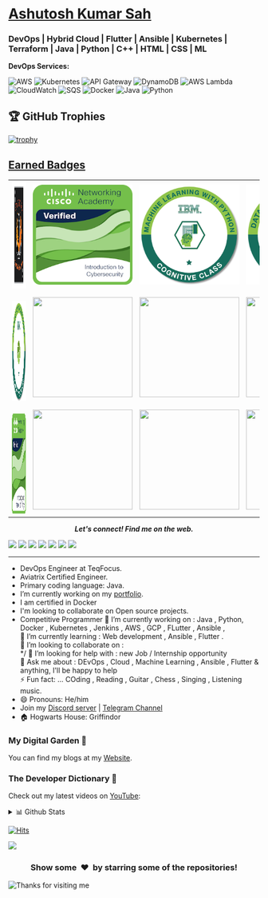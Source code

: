 # [Ashutosh Kumar Sah](https://ashu-cybertron.github.io)
### DevOps | Hybrid Cloud | Flutter | Ansible | Kubernetes | Terraform | Java | Python | C++ | HTML | CSS | ML
 
**DevOps Services:**

![AWS](https://img.shields.io/badge/Cloud-AWS-informational?style=flat&logo=amazon-aws&logoColor=white&color=6aa6f8)
![Kubernetes](https://img.shields.io/badge/Tools-Kubernetes-informational?style=flat&logo=kubernetes&logoColor=white&color=6aa6f8)
![API Gateway](https://img.shields.io/badge/API-Gateway-informational?style=flat&logo=amazon-api-gateway&logoColor=white&color=6aa6f8)
![DynamoDB](https://img.shields.io/badge/Database-DynamoDB-informational?style=flat&logo=amazon-dynamodb&logoColor=white&color=6aa6f8)
![AWS Lambda](https://img.shields.io/badge/Compute-AWS_Lambda-informational?style=flat&logo=amazon-aws&logoColor=white&color=6aa6f8)
![CloudWatch](https://img.shields.io/badge/Monitoring-CloudWatch-informational?style=flat&logo=amazon-cloudwatch&logoColor=white&color=6aa6f8)
![SQS](https://img.shields.io/badge/Queue-SQS-informational?style=flat&logo=amazon-sqs&logoColor=white&color=6aa6f8)
![Docker](https://img.shields.io/badge/Tools-Docker-informational?style=flat&logo=docker&logoColor=white&color=6aa6f8)
![Java](https://img.shields.io/badge/Code-Java-informational?style=flat&logo=java&logoColor=white&color=6aa6f8)
![Python](https://img.shields.io/badge/Code-Python-informational?style=flat&logo=python&logoColor=white&color=6aa6f8)

## 🏆 GitHub Trophies

[![trophy](https://github-profile-trophy.vercel.app/?username=ashu-cybertron&theme=darkhub&column=10)](https://github.com/ryo-ma/github-profile-trophy)
 
 ## [Earned Badges](https://www.qwiklabs.com/public_profiles/a9509ee2-4bc1-4a29-802d-cb18e02a2d36)
 <table>
 <tr>
     <td>
       <img height="215" width="250" src="https://github.com/ashu-cybertron/ashu-cybertron/blob/main/aviatrix-certified-engineer-multi-cloud-network-associate%20(3).png"/>
    </td>
    <td>
        <img height="200" width="200" src="https://github.com/ashu-cybertron/ashu-cybertron/blob/main/introduction-to-cybersecurity.png"/>
    </td>
    <td>
      <img height="200" width="200" src="https://github.com/ashu-cybertron/ashu-cybertron/blob/main/machine-learning-with-python-level-1.png"/>
    </td>
    <td>
      <img height="200" width="200" src="https://github.com/ashu-cybertron/ashu-cybertron/blob/main/data-science-foundations-level-1.png"/>
    </td>
 </tr>
 <tr>
    <td>&emsp;&emsp;
      <img height="200" width="200" src="https://github.com/ashu-cybertron/ashu-cybertron/blob/main/python-for-data-science.png"/>
    </td>
    <td>
      <img height="200" width="200" src="https://cdn.qwiklabs.com/t0mAYb9dBpyuPWwHBFQSo2aYPkq3SwYA3%2FaR51UWM94%3D"/>
    </td>
  <td>
      <img height="200" width="200" src="https://cdn.qwiklabs.com/PU2aesDs1f6vq2e%2FgSWvkIn%2Bq8i3yQYu3CTj3S9pjKI%3D"/>
    </td>
    <td>
      <img height="200" width="200"" src="https://cdn.qwiklabs.com/81BP4Qgr%2Br7CQ%2BsKsLCyFO2SRnbWSpE40gBfjP%2BelYk%3D"/>
    </td>
 </tr>
 <tr>
    <td>&emsp;&emsp;
      <img height="200" width="200"" src="https://github.com/ashu-cybertron/ashu-cybertron/blob/main/introduction-to-iot.png"/>
    </td>
    <td>
      <img height="200" width="200" src="https://cdn.qwiklabs.com/Ry5LS6MVOIz7HfXIfPPajYsPjV7hlCEIXAwcccFGh%2F8%3D"/>
    </td>
    <td>
      <img height="200" width="200" src="https://cdn.qwiklabs.com/oJ68YJxOAkrezBSWMLSdZpIYgr5Cu5mztWuM1n5in%2Fs%3D"/>
    </td>
    <td>
      <img height="200" width="200" src="https://cdn.qwiklabs.com/xZavqH5WyvMvnACHEpB9r%2FV9qg7J4LHuCY4ckYBQBLQ%3D"/>
    </td>
 
 </tr>
</table>


<p align="center">
  <b><i>Let's connect! Find me on the web.</i></b>

[<img height="30" src="https://img.shields.io/badge/twitter-%231DA1F2.svg?&style=for-the-badge&logo=twitter&logoColor=white" />][twitter]
[<img height="30" src = "https://img.shields.io/badge/Youtube-%23E4405F.svg?&style=for-the-badge&logo=Youtube&logoColor=white">][Youtube] 
[<img height="30" src="https://img.shields.io/badge/Hashnode-%230077B5.svg?&style=for-the-badge&logo=Hashnode&logoColor=white" />][Hashnode]
[<img height="30" src = "https://img.shields.io/badge/gmail-c14438?&style=for-the-badge&logo=gmail&logoColor=white">][gmail] 
[<img height="30" src="https://img.shields.io/badge/linkedin-blue.svg?&style=for-the-badge&logo=linkedin&logoColor=white" />][LinkedIn]
[<img height="30" src="https://img.shields.io/badge/-Medium-000000.svg?&style=for-the-badge&logo=Medium&logoColor=white" />][Medium]
[<img height="30" src = "https://img.shields.io/badge/Facebook-036be4.svg?&style=for-the-badge&logo=facebook&logoColor=white">][Facebook]
<br />
<hr />


* DevOps Engineer at TeqFocus.
* Aviatrix Certified Engineer.
* Primary coding language: Java.
* I’m currently working on my [portfolio](https://ashutoshk.vision).
* I am certified in Docker
* I'm looking to collaborate on Open source projects.
* Competitive Programmer 
🔭 I’m currently working on : Java , Python, Docker , Kubernetes , Jenkins , AWS , GCP , FLutter , Ansible ,  <br>
🌱 I’m currently learning :  Web development , Ansible , Flutter .<br>
👯 I’m looking to collaborate on : <br>*/
🤔 I’m looking for help with : new Job / Internship opportunity<br>
💬 Ask me about : DEvOps , Cloud , Machine Learning ,  Ansible  , Flutter & anything, I'll be happy to help<br>
⚡ Fun fact: ... COding , Reading , Guitar , Chess , Singing , Listening music.<br>
* 😄 Pronouns: He/him
* Join my [Discord server](https://discord.gg/KAcCCUXqTY) | [Telegram Channel](https://t.me/techsfortalk)
* 🏠 Hogwarts House: Griffindor



### My Digital Garden 🌱
You can find my blogs at my [Website](https://techsfortalk.me).


### The Developer Dictionary 🌱
Check out my latest videos on [YouTube](https://www.youtube.com/channel/UCkhTgPXFcuUbbMzEjhQSFXg):


 <details>
<summary>📊 Github Stats</summary>

<p align="center"> <img src="https://github-readme-stats.vercel.app/api?username=ashu-cybertron&show_icons=true&theme=gotham" alt="Ashutosh Kumar Sah | Stats" />

</details>


[![Hits](https://hits.seeyoufarm.com/api/count/incr/badge.svg?url=https%3A%2F%2Fgithub.com%2Fashu-cybertron%2Fashu-cybertron&count_bg=%2379C83D&title_bg=%23555555&icon=github.svg&icon_color=%23E7E7E7&title=visit&edge_flat=false)](https://hits.seeyoufarm.com)

<a href="https://hits.seeyoufarm.com"><img src="https://hits.seeyoufarm.com/api/count/incr/badge.svg?url=https%3A%2F%2Fgithub.com%2Fashu-cybertron%2Fashu-cybertron&count_bg=%2379C83D&title_bg=%23555555&icon=github.svg&icon_color=%23E7E7E7&title=visit&edge_flat=false"/></a>
 
 
 

 
<h3 align="center">Show some &nbsp;❤️&nbsp; by starring some of the repositories!</h3>
<img height="120" alt="Thanks for visiting me" width="100%" src="https://raw.githubusercontent.com/BrunnerLivio/brunnerlivio/master/images/marquee.svg" />

[twitter]: https://twitter.com/Ashutoshanand01
[youtube]: https://www.youtube.com/channel/UCkhTgPXFcuUbbMzEjhQSFXg
[Hashnode]: https://hashnode.com/@ashutoshk
[gmail]: https://gmail.com
[linkedin]: https://www.linkedin.com/in/ashutosh_k1/
[Medium]: https://ashutosh-k.medium.com/
[Facebook]: https://www.facebook.com/ashutosh.kumarsah.3344/
